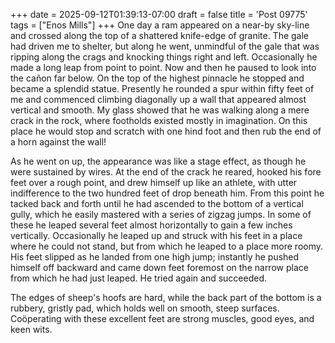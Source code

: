 +++
date = 2025-09-12T01:39:13-07:00
draft = false
title = 'Post 09775'
tags = ["Enos Mills"]
+++
One day a ram appeared on a near-by sky-line and crossed along the top of a shattered knife-edge of granite. The gale had driven me to shelter, but along he went, unmindful of the gale that was ripping along the crags and knocking things right and left. Occasionally he made a long leap from point to point. Now and then he paused to look into the cañon far below. On the top of the highest pinnacle he stopped and became a splendid statue. Presently he rounded a spur within fifty feet of me and commenced climbing diagonally up a wall that appeared almost vertical and smooth. My glass showed that he was walking along a mere crack in the rock, where footholds existed mostly in imagination. On this place he would stop and scratch with one hind foot and then rub the end of a horn against the wall!

As he went on up, the appearance was like a stage effect, as though he were sustained by wires. At the end of the crack he reared, hooked his fore feet over a rough point, and drew himself up like an athlete, with utter indifference to the two hundred feet of drop beneath him. From this point he tacked back and forth until he had ascended to the bottom of a vertical gully, which he easily mastered with a series of zigzag jumps. In some of these he leaped several feet almost horizontally to gain a few inches vertically. Occasionally he leaped up and struck with his feet in a place where he could not stand, but from which he leaped to a place more roomy. His feet slipped as he landed from one high jump; instantly he pushed himself off backward and came down feet foremost on the narrow place from which he had just leaped. He tried again and succeeded.

The edges of sheep's hoofs are hard, while the back part of the bottom is a rubbery, gristly pad, which holds well on smooth, steep surfaces. Coöperating with these excellent feet are strong muscles, good eyes, and keen wits.
